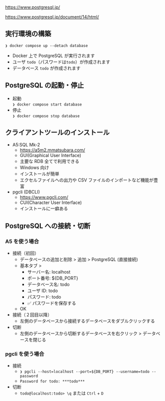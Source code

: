 https://www.postgresql.jp/

https://www.postgresql.jp/document/14/html/

## 実行環境の構築

`❯ docker compose up --detach database`

- Docker 上で PostgreSQL が実行されます
- ユーザ `todo`（パスワードは`todo`）が作成されます
- データベース `todo` が作成されます

## PostgreSQL の起動・停止

- 起動  
  `❯ docker compose start database`
- 停止  
  `❯ docker compose stop database`

## クライアントツールのインストール

- A5:SQL Mk-2
  - https://a5m2.mmatsubara.com/
  - GUI(Graphical User Interface)
  - 主要な RDB 全てで利用できる
  - Windows 向け
  - インストールが簡単
  - エクセルファイルへの出力や CSV ファイルのインポートなど機能が豊富
- pgcli (DBCLI)
  - https://www.pgcli.com/
  - CUI(Character User Interface)
  - インストールに一癖ある

## PostgreSQL への接続・切断

### A5 を使う場合

- 接続（初回）
  - データベースの追加と削除 > 追加 > PostgreSQL (直接接続)
  - 基本タブ >
    - サーバー名: localhost
    - ポート番号: ${DB_PORT}
    - データベース名: todo
    - ユーザ ID: todo
    - パスワード: todo
    - ✅ パスワードを保存する
  - OK
- 接続（２回目以降）
  - 左側のデータベースから接続するデータベースをダブルクリックする
- 切断
  - 左側のデータベースから切断するデータベースを右クリック > データベースを閉じる

### pgcli を使う場合

- 接続
  - `❯ pgcli --host=localhost --port=${DB_PORT} --username=todo --password`
  - `Password for todo: ***todo***`
- 切断
  - `todo@localhost:todo> \q` または `Ctrl` + `D`

